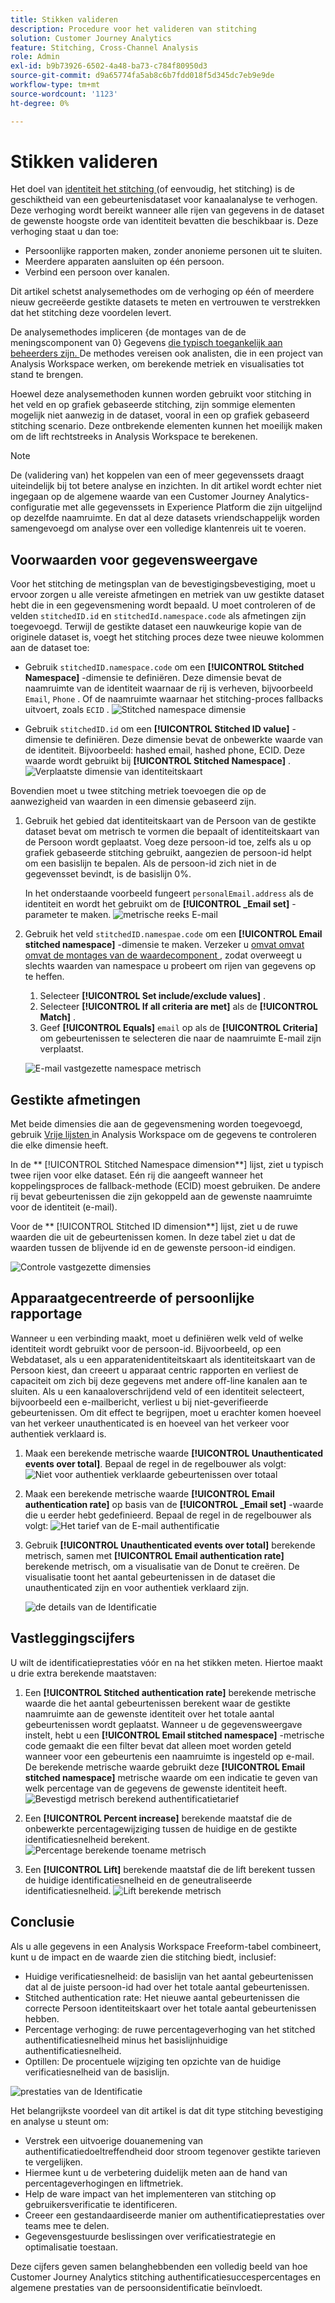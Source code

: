 ```yaml
---
title: Stikken valideren
description: Procedure voor het valideren van stitching
solution: Customer Journey Analytics
feature: Stitching, Cross-Channel Analysis
role: Admin
exl-id: b9b73926-6502-4a48-ba73-c784f80950d3
source-git-commit: d9a65774fa5ab8c6b7fdd018f5d345dc7eb9e9de
workflow-type: tm+mt
source-wordcount: '1123'
ht-degree: 0%

---
```


# Stikken valideren

Het doel van [ identiteit het stitching ](/help/stitching/overview.md) (of eenvoudig, het stitching) is de geschiktheid van een gebeurtenisdataset voor kanaalanalyse te verhogen. Deze verhoging wordt bereikt wanneer alle rijen van gegevens in de dataset de gewenste hoogste orde van identiteit bevatten die beschikbaar is. Deze verhoging staat u dan toe:

* Persoonlijke rapporten maken, zonder anonieme personen uit te sluiten.
* Meerdere apparaten aansluiten op één persoon.
* Verbind een persoon over kanalen.

Dit artikel schetst analysemethodes om de verhoging op één of meerdere nieuw gecreëerde gestikte datasets te meten en vertrouwen te verstrekken dat het stitching deze voordelen levert.

De analysemethodes impliceren {de montages van de de meningscomponent van 0} Gegevens [ die typisch toegankelijk aan beheerders zijn. ](/help/data-views/component-settings/overview.md) De methodes vereisen ook analisten, die in een project van Analysis Workspace werken, om berekende metriek en visualisaties tot stand te brengen.

Hoewel deze analysemethoden kunnen worden gebruikt voor stitching in het veld en op grafiek gebaseerde stitching, zijn sommige elementen mogelijk niet aanwezig in de dataset, vooral in een op grafiek gebaseerd stitching scenario. Deze ontbrekende elementen kunnen het moeilijk maken om de lift rechtstreeks in Analysis Workspace te berekenen.

>[!NOTE]
>
>De (validering van) het koppelen van een of meer gegevenssets draagt uiteindelijk bij tot betere analyse en inzichten. In dit artikel wordt echter niet ingegaan op de algemene waarde van een Customer Journey Analytics-configuratie met alle gegevenssets in Experience Platform die zijn uitgelijnd op dezelfde naamruimte. En dat al deze datasets vriendschappelijk worden samengevoegd om analyse over een volledige klantenreis uit te voeren.


## Voorwaarden voor gegevensweergave

Voor het stitching de metingsplan van de bevestigingsbevestiging, moet u ervoor zorgen u alle vereiste afmetingen en metriek van uw gestikte dataset hebt die in een gegevensmening wordt bepaald. U moet controleren of de velden `stitchedID.id` en `stitchedId.namespace.code` als afmetingen zijn toegevoegd. Terwijl de gestikte dataset een nauwkeurige kopie van de originele dataset is, voegt het stitching proces deze twee nieuwe kolommen aan de dataset toe:

* Gebruik `stitchedID.namespace.code` om een **[!UICONTROL Stitched Namespace]** -dimensie te definiëren. Deze dimensie bevat de naamruimte van de identiteit waarnaar de rij is verheven, bijvoorbeeld `Email`, `Phone` . Of de naamruimte waarnaar het stitching-proces fallbacks uitvoert, zoals `ECID` .
  ![ Stitched namespace dimensie ](assets/stitchednamespace-dimension.png)

* Gebruik `stitchedID.id` om een **[!UICONTROL Stitched ID value]** -dimensie te definiëren. Deze dimensie bevat de onbewerkte waarde van de identiteit. Bijvoorbeeld: hashed email, hashed phone, ECID. Deze waarde wordt gebruikt bij **[!UICONTROL Stitched Namespace]** .
  ![ Verplaatste dimensie van identiteitskaart ](assets/stitchedid-dimension.png)


Bovendien moet u twee stitching metriek toevoegen die op de aanwezigheid van waarden in een dimensie gebaseerd zijn.

1. Gebruik het gebied dat identiteitskaart van de Persoon van de gestikte dataset bevat om metrisch te vormen die bepaalt of identiteitskaart van de Persoon wordt geplaatst. Voeg deze persoon-id toe, zelfs als u op grafiek gebaseerde stitching gebruikt, aangezien de persoon-id helpt om een basislijn te bepalen. Als de persoon-id zich niet in de gegevensset bevindt, is de basislijn 0%.

   In het onderstaande voorbeeld fungeert `personalEmail.address` als de identiteit en wordt het gebruikt om de **[!UICONTROL _Email set]** -parameter te maken.
   ![ metrische reeks E-mail ](assets/emailset-metric.png)

1. Gebruik het veld `stitchedID.namespae.code` om een **[!UICONTROL Email stitched namespace]** -dimensie te maken. Verzeker u [ omvat omvat omvat de montages van de waardecomponent ](/help/data-views/component-settings/include-exclude-values.md), zodat overweegt u slechts waarden van namespace u probeert om rijen van gegevens op te heffen.
   1. Selecteer **[!UICONTROL Set include/exclude values]** .
   1. Selecteer **[!UICONTROL If all criteria are met]** als de **[!UICONTROL Match]** .
   1. Geef **[!UICONTROL Equals]** `email` op als de **[!UICONTROL Criteria]** om gebeurtenissen te selecteren die naar de naamruimte E-mail zijn verplaatst.

   ![ E-mail vastgezette namespace metrisch ](assets/emailstitchednamespace-metric.png)

## Gestikte afmetingen

Met beide dimensies die aan de gegevensmening worden toegevoegd, gebruik [ Vrije lijsten ](/help/analysis-workspace/visualizations/freeform-table/freeform-table.md) in Analysis Workspace om de gegevens te controleren die elke dimensie heeft.

In de ** [!UICONTROL Stitched Namespace dimension**] lijst, ziet u typisch twee rijen voor elke dataset. Eén rij die aangeeft wanneer het koppelingsproces de fallback-methode (ECID) moest gebruiken. De andere rij bevat gebeurtenissen die zijn gekoppeld aan de gewenste naamruimte voor de identiteit (e-mail).

Voor de ** [!UICONTROL Stitched ID dimension**] lijst, ziet u de ruwe waarden die uit de gebeurtenissen komen. In deze tabel ziet u dat de waarden tussen de blijvende id en de gewenste persoon-id eindigen.

![ Controle vastgezette dimensies ](assets/check-data-on-stitching.png)


## Apparaatgecentreerde of persoonlijke rapportage

Wanneer u een verbinding maakt, moet u definiëren welk veld of welke identiteit wordt gebruikt voor de persoon-id. Bijvoorbeeld, op een Webdataset, als u een apparatenidentiteitskaart als identiteitskaart van de Persoon kiest, dan creeert u apparaat centric rapporten en verliest de capaciteit om zich bij deze gegevens met andere off-line kanalen aan te sluiten. Als u een kanaaloverschrijdend veld of een identiteit selecteert, bijvoorbeeld een e-mailbericht, verliest u bij niet-geverifieerde gebeurtenissen. Om dit effect te begrijpen, moet u erachter komen hoeveel van het verkeer unauthenticated is en hoeveel van het verkeer voor authentiek verklaard is.

1. Maak een berekende metrische waarde **[!UICONTROL Unauthenticated events over total]**. Bepaal de regel in de regelbouwer als volgt:
   ![ Niet voor authentiek verklaarde gebeurtenissen over totaal ](assets/calcmetric-unauthenticatedeventsovertotal.png)

1. Maak een berekende metrische waarde **[!UICONTROL Email authentication rate]** op basis van de **[!UICONTROL _Email set]** -waarde die u eerder hebt gedefinieerd. Bepaal de regel in de regelbouwer als volgt:
   ![ Het tarief van de E-mail authentificatie ](assets/calcmetric-emailauthenticationrate.png)

1. Gebruik **[!UICONTROL Unauthenticated events over total]** berekende metrisch, samen met **[!UICONTROL Email authentication rate]** berekende metrisch, om a [ ](/help/analysis-workspace/visualizations/donut.md) visualisatie van de Donut te creëren. De visualisatie toont het aantal gebeurtenissen in de dataset die unauthenticated zijn en voor authentiek verklaard zijn.

   ![ de details van de Identificatie ](assets/identification-details.png)



## Vastleggingscijfers

U wilt de identificatieprestaties vóór en na het stikken meten. Hiertoe maakt u drie extra berekende maatstaven:

1. Een **[!UICONTROL Stitched authentication rate]** berekende metrische waarde die het aantal gebeurtenissen berekent waar de gestikte naamruimte aan de gewenste identiteit over het totale aantal gebeurtenissen wordt geplaatst. Wanneer u de gegevensweergave instelt, hebt u een **[!UICONTROL Email stitched namespace]** -metrische code gemaakt die een filter bevat dat alleen moet worden geteld wanneer voor een gebeurtenis een naamruimte is ingesteld op e-mail. De berekende metrische waarde gebruikt deze **[!UICONTROL Email stitched namespace]** metrische waarde om een indicatie te geven van welk percentage van de gegevens de gewenste identiteit heeft.
   ![ Bevestigd metrisch berekend authentificatietarief ](assets/calcmetric-stitchedauthenticationrate.png)

1. Een **[!UICONTROL Percent increase]** berekende maatstaf die de onbewerkte percentagewijziging tussen de huidige en de gestikte identificatiesnelheid berekent.
   ![ Percentage berekende toename metrisch ](assets/calcmetric-percentincrease.png)

1. Een **[!UICONTROL Lift]** berekende maatstaf die de lift berekent tussen de huidige identificatiesnelheid en de geneutraliseerde identificatiesnelheid.
   ![ Lift berekende metrisch ](assets/calcmetric-lift.png)


## Conclusie

Als u alle gegevens in een Analysis Workspace Freeform-tabel combineert, kunt u de impact en de waarde zien die stitching biedt, inclusief:

* Huidige verificatiesnelheid: de basislijn van het aantal gebeurtenissen dat al de juiste persoon-id had over het totale aantal gebeurtenissen.
* Stitched authentication rate: Het nieuwe aantal gebeurtenissen die correcte Persoon identiteitskaart over het totale aantal gebeurtenissen hebben.
* Percentage verhoging: de ruwe percentageverhoging van het stitched authentificatiesnelheid minus het basislijnhuidige authentificatiesnelheid.
* Optillen: De procentuele wijziging ten opzichte van de huidige verificatiesnelheid van de basislijn.

![ prestaties van de Identificatie ](assets/identification-performance.png)

Het belangrijkste voordeel van dit artikel is dat dit type stitching bevestiging en analyse u steunt om:

* Verstrek een uitvoerige douanemening van authentificatiedoeltreffendheid door stroom tegenover gestikte tarieven te vergelijken.
* Hiermee kunt u de verbetering duidelijk meten aan de hand van percentageverhogingen en liftmetriek.
* Help de ware impact van het implementeren van stitching op gebruikersverificatie te identificeren.
* Creeer een gestandaardiseerde manier om authentificatieprestaties over teams mee te delen.
* Gegevensgestuurde beslissingen over verificatiestrategie en optimalisatie toestaan.

Deze cijfers geven samen belanghebbenden een volledig beeld van hoe Customer Journey Analytics stitching authentificatiesuccespercentages en algemene prestaties van de persoonsidentificatie beïnvloedt.

